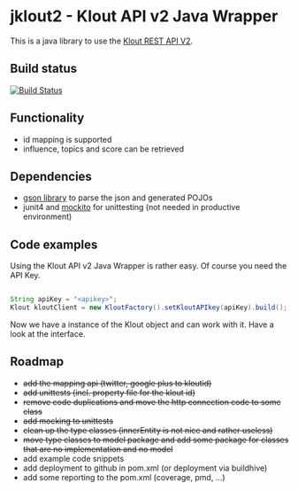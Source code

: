 jklout2 - Klout API v2 Java Wrapper
===================================

This is a java library to use the [Klout REST API V2](http://klout.com/s/developers/v2). 

Build status
------------
[![Build Status](https://buildhive.cloudbees.com/job/nbartels/job/jklout2/badge/icon)](https://buildhive.cloudbees.com/job/nbartels/job/jklout2/)

Functionality
-------------
* id mapping is supported
* influence, topics and score can be retrieved

Dependencies
------------
 * [gson library](https://code.google.com/p/google-gson/) to parse the json and generated POJOs
 * junit4 and [mockito](https://code.google.com/p/mockito/) for unittesting (not needed in productive environment)

Code examples
-------------
Using the Klout API v2 Java Wrapper is rather easy. Of course you need the API Key. 

```java

String apiKey = "<apikey>";
Klout kloutClient = new KloutFactory().setKloutAPIkey(apiKey).build();
```

Now we have a instance of the Klout object and can work with it. Have a look at the interface.

Roadmap
-------
* ~~add the mapping api (twitter, google plus to kloutid)~~
* ~~add unittests (incl. property file for the klout id)~~
* ~~remove code duplications and move the http connection code to some class~~
* ~~add mocking to unittests~~
* ~~clean up the type classes (innerEntity is not nice and rather useless)~~
* ~~move type classes to model package and add some package for classes that are no implementation and no model~~
* add example code snippets
* add deployment to github in pom.xml (or deployment via buildhive)
* add some reporting to the pom.xml (coverage, pmd, ...)
